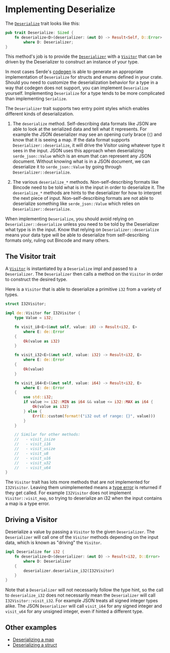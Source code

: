 # Implementing Deserialize

The [`Deserialize`](https://docs.serde.rs/serde/de/trait.Deserialize.html) trait
looks like this:

```rust
pub trait Deserialize: Sized {
    fn deserialize<D>(deserializer: &mut D) -> Result<Self, D::Error>
        where D: Deserializer;
}
```

This method's job is to provide the
[`Deserializer`](https://docs.serde.rs/serde/de/trait.Deserializer.html) with a
[`Visitor`](https://docs.serde.rs/serde/de/trait.Visitor.html) that can be
driven by the Deserializer to construct an instance of your type.

In most cases Serde's [codegen](codegen.md) is able to generate an appropriate
implementation of `Deserialize` for structs and enums defined in your crate.
Should you need to customize the deserialization behavior for a type in a way
that codegen does not support, you can implement `Deserialize` yourself.
Implementing `Deserialize` for a type tends to be more complicated than
implementing `Serialize`.

The `Deserializer` trait supports two entry point styles which enables different
kinds of deserialization.

1. The `deserialize` method. Self-describing data formats like JSON are able to
   look at the serialized data and tell what it represents. For example the JSON
   deserializer may see an opening curly brace (`{`) and know that it is seeing
   a map. If the data format supports `Deserializer::deserialize`, it will drive
   the Visitor using whatever type it sees in the input. JSON uses this approach
   when deserializing `serde_json::Value` which is an enum that can represent
   any JSON document. Without knowing what is in a JSON document, we can
   deserialize it to `serde_json::Value` by going through
   `Deserializer::deserialize`.

2. The various `deserialize_*` methods. Non-self-describing formats like Bincode
   need to be told what is in the input in order to deserialize it. The
   `deserialize_*` methods are hints to the deserializer for how to interpret
   the next piece of input. Non-self-describing formats are not able to
   deserialize something like `serde_json::Value` which relies on
   `Deserializer::deserialize`.

When implementing `Deserialize`, you should avoid relying on
`Deserializer::deserialize` unless you need to be told by the Deserializer what
type is in the input. Know that relying on `Deserializer::deserialize` means
your data type will be able to deserialize from self-describing formats only,
ruling out Bincode and many others.

## The Visitor trait

A [`Visitor`](https://docs.serde.rs/serde/de/trait.Visitor.html) is instantiated
by a `Deserialize` impl and passed to a `Deserializer`. The `Deserializer` then
calls a method on the `Visitor` in order to construct the desired type.

Here is a `Visitor` that is able to deserialize a primitive `i32` from a variety
of types.

```rust
struct I32Visitor;

impl de::Visitor for I32Visitor {
    type Value = i32;

    fn visit_i8<E>(&mut self, value: i8) -> Result<i32, E>
        where E: de::Error
    {
        Ok(value as i32)
    }

    fn visit_i32<E>(&mut self, value: i32) -> Result<i32, E>
        where E: de::Error
    {
        Ok(value)
    }

    fn visit_i64<E>(&mut self, value: i64) -> Result<i32, E>
        where E: de::Error
    {
        use std::i32;
        if value >= i32::MIN as i64 && value <= i32::MAX as i64 {
            Ok(value as i32)
        } else {
            Err(E::custom(format!("i32 out of range: {}", value)))
        }
    }

    // Similar for other methods:
    //   - visit_isize
    //   - visit_i16
    //   - visit_usize
    //   - visit_u8
    //   - visit_u16
    //   - visit_u32
    //   - visit_u64
}
```

The `Visitor` trait has lots more methods that are not implemented for
`I32Visitor`. Leaving them unimplemented means a [type
error](https://docs.serde.rs/serde/de/trait.Error.html#method.invalid_type) is
returned if they get called. For example `I32Visitor` does not implement
`Visitor::visit_map`, so trying to deserialize an i32 when the input contains a
map is a type error.

## Driving a Visitor

Deserialize a value by passing a `Visitor` to the given `Deserializer`. The
`Deserializer` will call one of the `Visitor` methods depending on the input
data, which is known as "driving" the `Visitor`.

```rust
impl Deserialize for i32 {
    fn deserialize<D>(deserializer: &mut D) -> Result<i32, D::Error>
        where D: Deserializer
    {
        deserializer.deserialize_i32(I32Visitor)
    }
}
```

Note that a `Deserializer` will not necessarily follow the type hint, so the
call to `deserialize_i32` does not necessarily mean the `Deserializer` will call
`I32Visitor::visit_i32`. For example JSON treats all signed integer types alike.
The JSON `Deserializer` will call `visit_i64` for any signed integer and
`visit_u64` for any unsigned integer, even if hinted a different type.

## Other examples

- [Deserializing a map](deserialize-map.md)
- [Deserializing a struct](deserialize-struct.md)
